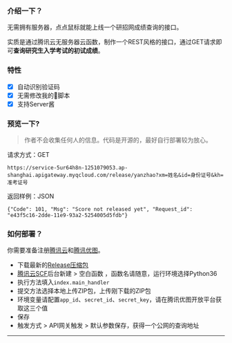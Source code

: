 ### 介绍一下？
无需拥有服务器，点点鼠标就能上线一个研招网成绩查询的接口。

实质是通过腾讯云无服务器云函数，制作一个REST风格的接口，通过GET请求即可**查询研究生入学考试的初试成绩**。

### 特性
- [x] 自动识别验证码
- [x] 无需修改我的💩脚本
- [x] 支持Server酱

### 预览一下?

> 作者不会收集任何人的信息。代码是开源的，最好自行部署较为放心。

请求方式：GET

`
https://service-5ur64h8n-1251079053.ap-shanghai.apigateway.myqcloud.com/release/yanzhao?xm=姓名&id=身份证号&kh=准考证号
`

返回样例：JSON

`{"Code": 101, "Msg": "Score not released yet", "Request_id": "e43f5c16-2dde-11e9-93a2-5254005d5fdb"}`

### 如何部署？
你需要准备注册[腾讯云](https://console.cloud.tencent.com/scf)和[腾讯优图](https://open.youtu.qq.com/#/open)。

- 下载最新的[Release压缩包](https://github.com/6r6/yz/releases)
- [腾讯云SCF](https://console.cloud.tencent.com/scf)后台新建 > 空白函数 ，函数名请随意，运行环境选择Python36
- 执行方法填入`index.main_handler`
- 提交方法选择本地上传ZIP包，上传刚下载的ZIP包
- 环境变量请配置`app_id`、`secret_id`、`secret_key`，请在腾讯优图开放平台获取这三个值
- 保存
- 触发方式 > API网关触发 > 默认参数保存，获得一个公网的查询地址

---
